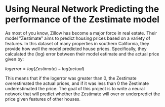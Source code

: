 # Using Neural Network Predicting the performance of the Zestimate model

As most of you know, Zillow has become a major force in real estate. Their model "Zestimate" aims to predict housing prices based on a variety of features. In this dataset of many properties in southern California, they provide how well the model predicted house prices. Specifically, they calculated the (log) error between their model estimate and the actual price given by:

$logerror = log(Zestimate) - log(actual)$

This means that if the logerror was greater than 0, the Zestimate overestimated the actual prices, and if it was less than 0 the Zestimate underestimated the price. The goal of this project is to write a neural network that will predict whether the Zestimate will over or underpredict the price given features of other houses.
